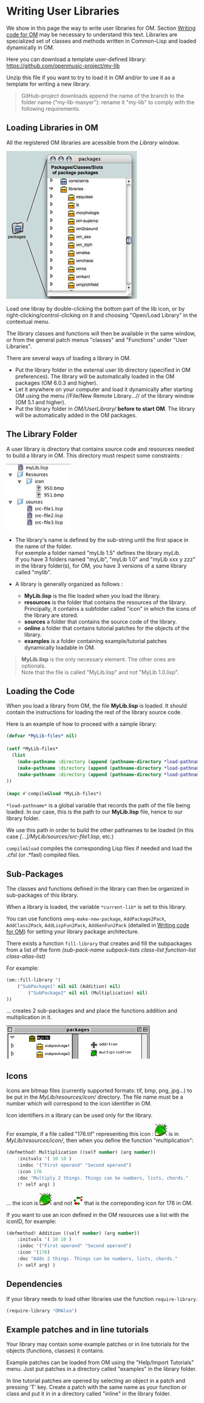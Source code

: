 # Writing User Libraries


We show in this page the way to write user libraries for OM. Section [Writing code for OM](codeforOM) may be necessary to understand this text. Libraries are specialized set of classes and methods written in Common-Lisp and loaded dynamically in OM.

Here you can download a template user-defined library:  <https://github.com/openmusic-project/my-lib> 

Unzip this file if you want to try to load it in OM and/or to use it as a template for writing a new library.

> GitHub-project downloads append the name of the branch to the folder name ("my-lib-masyer"): rename it "my-lib" to comply with the following requirements. 

## Loading Libraries in OM

All the registered OM libraries are acessible from the _Library_ window.

![](images/lib-packages.jpg)

Load one libray by double-clicking the bottom part of the lib icon, or by right-clicking/control-clicking on it and choosing "Open/Load Library" in the contextual menu.

The library classes and functions will then be available in the same window, or from the general patch menus "classes" and "Functions" under "User Libraries".

There are several ways of loading a library in OM.

* Put the library folder in the external user lib directory (specified in OM preferences). The library will be automatically loaded in the OM packages (OM 6.0.3 and higher).
* Let it anywhere on your computer and load it dynamically after starting OM using the menu //File/New Remote Library...// of the library window (OM 5.1 and higher).
* Put the library folder in _OM/UserLibrary/_ **before to start OM**. The library will be automatically added in the OM packages.



## The Library Folder

A user library is directory that contains source code and resources needed to build a library in OM.
This directory must respect some constraints :

![](images/libfolder.jpg)

* The library's name is defined by the sub-string until the first space in the name of the folder.     
For exemple a folder named "myLib 1.5" defines the library _myLib_.      
If you have 3 folders named "myLib", "myLib 1.0" and "myLib xxx y zzz" in the library folder(s), for OM, you have 3 versions of a same library called "mylib".

* A library is generally organized as follows :
  * **MyLib.lisp** is the file loaded when you load the library.
  * **resources** is the folder that contains the resources of the library. Principally, it contains a subfolder called "icon" in which the icons of the library are stored.
  * **sources** a folder that contains the source code of the library.
  * **online** a folder that contains tutorial patches for the objects of the library.
  * **examples** is a folder containing example/tutorial patches dynamically loadable in OM.

> **MyLib.lisp** is the only necessary element. The other ones are optionals.     
Note that the file is called "MyLib.lisp" and not "MyLib 1.0.lisp".


## Loading the Code

When you load a library from OM, the file **MyLib.lisp** is loaded. It should contain the instructions for loading the rest of the library source code.

Here is an example of how to proceed with a sample library: 

```cl
(defvar *MyLib-files* nil)

(setf *MyLib-files* 
  (list
    (make-pathname :directory (append (pathname-directory *load-pathname*) (list "sources")) :name "src-file1")		
    (make-pathname :directory (append (pathname-directory *load-pathname*) (list "sources")) :name "src-file2")	
    (make-pathname :directory (append (pathname-directory *load-pathname*) (list "sources")) :name "src-file3")	
))

(mapc #'compile&load *MyLib-files*)
```

`*load-pathname*` is a global variable that records the path of the file being loaded. In our case, this is the path to our **MyLib.lisp** file, hence to our library folder.

We use this path in order to build the other pathnames to be loaded (in this case _[...]/MyLib/sources/src-file1.lisp_, etc.)

`compile&load` compiles the corresponding Lisp files if needed and load the .cfsl (or .\*fasl) compiled files.


## Sub-Packages

The classes and functions defined in the library can then be organized in sub-packages of this library.


When a library is loaded, the variable `*current-lib*` is set to this library.


You can use functions `omng-make-new-package`, `AddPackage2Pack`, `AddClass2Pack`, `AddLispFun2Pack`, `AddGenFun2Pack` (detailed in [Writing code for OM](codeforom)) for setting your library package architecture.


There exists a function `fill-library` that creates and fill the subpackages from a list of the form _(sub-pack-name subpack-lists class-list function-list class-alias-list)_

For example:

```cl
(om::fill-library '(
	("SubPackage1" nil nil (Addition) nil)
        ("SubPackage2" nil nil (Multiplication) nil)
))
```

... creates 2 sub-packages and and place the functions addition and multiplication in it.

![](images/packages.gif)



## Icons

Icons are bitmap files (currently supported formats: tif, bmp, png, jpg...) to be put in the _MyLib/resources/icon/_ directory. The file name must be a number which will correspond to the icon identifier in OM.

Icon identifiers in a library can be used only for the library.

For example, if a file called "176.tif" representing this icon : ![](images/cucarron.gif) is in _MyLib/resources/icon/_, then  when you define the function "multiplication":

```cl
(defmethod! Multiplication ((self number) (arg number))
	:initvals '( 10 10 )
	:indoc '("First operand" "Second operand")
	:icon 176
	:doc "Multiply 2 things. Things can be numbers, lists, chords."
	(* self arg) )
```

... the icon is ![](images/cucarron.gif) and not ![](images/pepas.gif) that is the correponding icon for 176 in OM.

If you want to use an icon defined in the OM resources use a list with the iconID, for example:


```cl
(defmethod! Addition ((self number) (arg number))
	:initvals '( 10 10 )
	:indoc '("First operand" "Second operand")
	:icon '(176)
	:doc "Adds 2 things. Things can be numbers, lists, chords."
	(+ self arg) )
```

## Dependencies

If your library needs to load other libraries use the function `require-library`.


```cl
(require-library "OMAlea")
```

## Example patches and in line tutorials


Your library may contain some example patches or in line tutorials for the objects (functions, classes) it contains. 

Example patches can be loaded from OM using the "Help/Import Tutorials" menu.
Just put patches in a directory called "examples" in the library folder.

In line tutorial patches are opened by selecting an object in a patch and pressing 'T' key.
Create a patch with the same name as your function or class and put it in in a directory called "inline" in the library folder.
